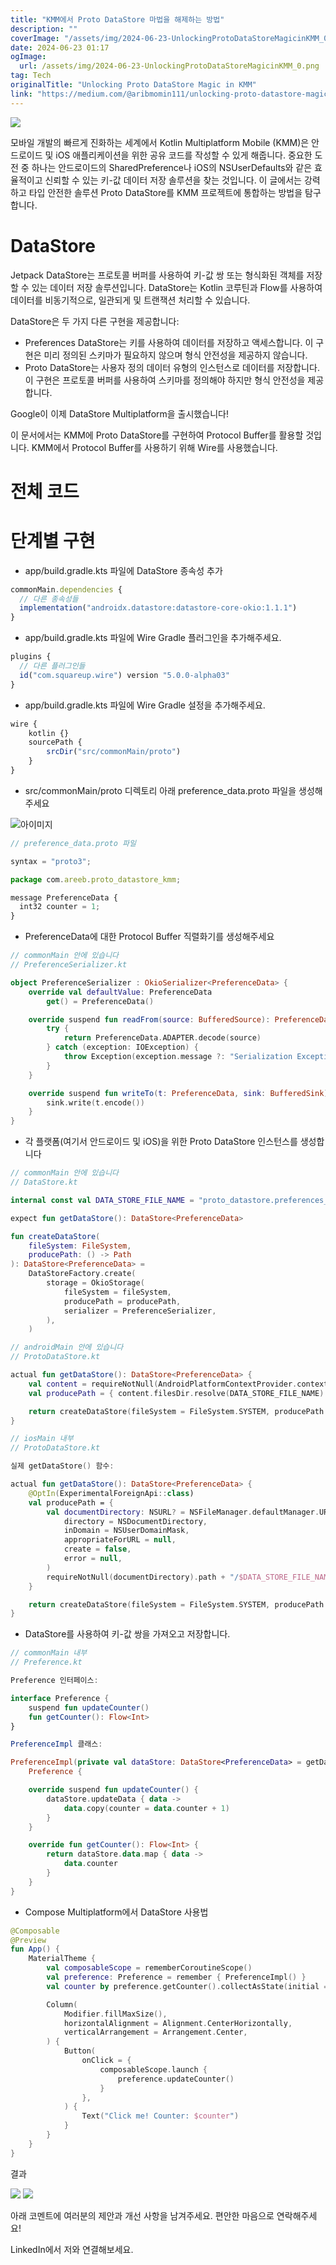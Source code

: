 ```yaml
---
title: "KMM에서 Proto DataStore 마법을 해제하는 방법"
description: ""
coverImage: "/assets/img/2024-06-23-UnlockingProtoDataStoreMagicinKMM_0.png"
date: 2024-06-23 01:17
ogImage:
  url: /assets/img/2024-06-23-UnlockingProtoDataStoreMagicinKMM_0.png
tag: Tech
originalTitle: "Unlocking Proto DataStore Magic in KMM"
link: "https://medium.com/@aribmomin111/unlocking-proto-datastore-magic-in-kmm-d397f40a0805"
---
```


<img src="/assets/img/2024-06-23-UnlockingProtoDataStoreMagicinKMM_0.png" />

모바일 개발의 빠르게 진화하는 세계에서 Kotlin Multiplatform Mobile (KMM)은 안드로이드 및 iOS 애플리케이션을 위한 공유 코드를 작성할 수 있게 해줍니다. 중요한 도전 중 하나는 안드로이드의 SharedPreference나 iOS의 NSUserDefaults와 같은 효율적이고 신뢰할 수 있는 키-값 데이터 저장 솔루션을 찾는 것입니다. 이 글에서는 강력하고 타입 안전한 솔루션 Proto DataStore를 KMM 프로젝트에 통합하는 방법을 탐구합니다.

# DataStore

Jetpack DataStore는 프로토콜 버퍼를 사용하여 키-값 쌍 또는 형식화된 객체를 저장할 수 있는 데이터 저장 솔루션입니다. DataStore는 Kotlin 코루틴과 Flow를 사용하여 데이터를 비동기적으로, 일관되게 및 트랜잭션 처리할 수 있습니다.

<div class="content-ad"></div>

DataStore은 두 가지 다른 구현을 제공합니다:

- Preferences DataStore는 키를 사용하여 데이터를 저장하고 액세스합니다. 이 구현은 미리 정의된 스키마가 필요하지 않으며 형식 안전성을 제공하지 않습니다.
- Proto DataStore는 사용자 정의 데이터 유형의 인스턴스로 데이터를 저장합니다. 이 구현은 프로토콜 버퍼를 사용하여 스키마를 정의해야 하지만 형식 안전성을 제공합니다.

Google이 이제 DataStore Multiplatform을 출시했습니다!

이 문서에서는 KMM에 Proto DataStore를 구현하여 Protocol Buffer를 활용할 것입니다. KMM에서 Protocol Buffer를 사용하기 위해 Wire를 사용했습니다.

<div class="content-ad"></div>

# 전체 코드

# 단계별 구현

- app/build.gradle.kts 파일에 DataStore 종속성 추가

```js
commonMain.dependencies {
  // 다른 종속성들
  implementation("androidx.datastore:datastore-core-okio:1.1.1")
}
```

<div class="content-ad"></div>

- app/build.gradle.kts 파일에 Wire Gradle 플러그인을 추가해주세요.

```js
plugins {
  // 다른 플러그인들
  id("com.squareup.wire") version "5.0.0-alpha03"
}
```

- app/build.gradle.kts 파일에 Wire Gradle 설정을 추가해주세요.

```js
wire {
    kotlin {}
    sourcePath {
        srcDir("src/commonMain/proto")
    }
}
```

<div class="content-ad"></div>

- src/commonMain/proto 디렉토리 아래 preference_data.proto 파일을 생성해주세요

![아이미지](/assets/img/2024-06-23-UnlockingProtoDataStoreMagicinKMM_1.png)

```js
// preference_data.proto 파일

syntax = "proto3";

package com.areeb.proto_datastore_kmm;

message PreferenceData {
  int32 counter = 1;
}
```

- PreferenceData에 대한 Protocol Buffer 직렬화기를 생성해주세요

<div class="content-ad"></div>

```kt
// commonMain 안에 있습니다
// PreferenceSerializer.kt

object PreferenceSerializer : OkioSerializer<PreferenceData> {
    override val defaultValue: PreferenceData
        get() = PreferenceData()

    override suspend fun readFrom(source: BufferedSource): PreferenceData {
        try {
            return PreferenceData.ADAPTER.decode(source)
        } catch (exception: IOException) {
            throw Exception(exception.message ?: "Serialization Exception")
        }
    }

    override suspend fun writeTo(t: PreferenceData, sink: BufferedSink) {
        sink.write(t.encode())
    }
}
```

- 각 플랫폼(여기서 안드로이드 및 iOS)을 위한 Proto DataStore 인스턴스를 생성합니다

```kt
// commonMain 안에 있습니다
// DataStore.kt

internal const val DATA_STORE_FILE_NAME = "proto_datastore.preferences_pb"

expect fun getDataStore(): DataStore<PreferenceData>

fun createDataStore(
    fileSystem: FileSystem,
    producePath: () -> Path
): DataStore<PreferenceData> =
    DataStoreFactory.create(
        storage = OkioStorage(
            fileSystem = fileSystem,
            producePath = producePath,
            serializer = PreferenceSerializer,
        ),
    )
```

```kt
// androidMain 안에 있습니다
// ProtoDataStore.kt

actual fun getDataStore(): DataStore<PreferenceData> {
    val content = requireNotNull(AndroidPlatformContextProvider.context)
    val producePath = { content.filesDir.resolve(DATA_STORE_FILE_NAME).absolutePath.toPath() }

    return createDataStore(fileSystem = FileSystem.SYSTEM, producePath = producePath)
}
```

<div class="content-ad"></div>

```kotlin
// iosMain 내부
// ProtoDataStore.kt

실제 getDataStore() 함수:

actual fun getDataStore(): DataStore<PreferenceData> {
    @OptIn(ExperimentalForeignApi::class)
    val producePath = {
        val documentDirectory: NSURL? = NSFileManager.defaultManager.URLForDirectory(
            directory = NSDocumentDirectory,
            inDomain = NSUserDomainMask,
            appropriateForURL = null,
            create = false,
            error = null,
        )
        requireNotNull(documentDirectory).path + "/$DATA_STORE_FILE_NAME"
    }

    return createDataStore(fileSystem = FileSystem.SYSTEM, producePath = { producePath().toPath() })
}
```

- DataStore를 사용하여 키-값 쌍을 가져오고 저장합니다.

```kotlin
// commonMain 내부
// Preference.kt

Preference 인터페이스:

interface Preference {
    suspend fun updateCounter()
    fun getCounter(): Flow<Int>
}

PreferenceImpl 클래스:

PreferenceImpl(private val dataStore: DataStore<PreferenceData> = getDataStore()) :
    Preference {

    override suspend fun updateCounter() {
        dataStore.updateData { data ->
            data.copy(counter = data.counter + 1)
        }
    }

    override fun getCounter(): Flow<Int> {
        return dataStore.data.map { data ->
            data.counter
        }
    }
}
```

- Compose Multiplatform에서 DataStore 사용법

<div class="content-ad"></div>

```kotlin
@Composable
@Preview
fun App() {
    MaterialTheme {
        val composableScope = rememberCoroutineScope()
        val preference: Preference = remember { PreferenceImpl() }
        val counter by preference.getCounter().collectAsState(initial = 0)

        Column(
            Modifier.fillMaxSize(),
            horizontalAlignment = Alignment.CenterHorizontally,
            verticalArrangement = Arrangement.Center,
        ) {
            Button(
                onClick = {
                    composableScope.launch {
                        preference.updateCounter()
                    }
                },
            ) {
                Text("Click me! Counter: $counter")
            }
        }
    }
}
```

결과

<img src="https://miro.medium.com/v2/resize:fit:648/1*LLMohc4VOkcL1wdhGDjp_Q.gif" />

<img src="https://miro.medium.com/v2/resize:fit:600/1*myxIzIctkEZvgk81vKV0-w.gif" />

<div class="content-ad"></div>

아래 코멘트에 여러분의 제안과 개선 사항을 남겨주세요. 편안한 마음으로 연락해주세요!

LinkedIn에서 저와 연결해보세요.
